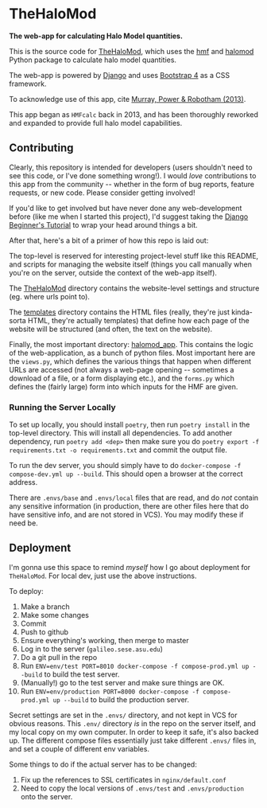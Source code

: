 # TheHaloMod

**The web-app for calculating Halo Model quantities.**

This is the source code for [TheHaloMod](http://hmf.icrar.org), which uses
the [hmf](https://github.com/steven-murray/hmf) and [halomod](https://github.com/steven-murray/halomod)
Python package to calculate halo model quantities.

The web-app is powered by [Django](https://www.djangoproject.com/) and uses
[Bootstrap 4](https://getbootstrap.com/) as a CSS framework.

To acknowledge use of this app, cite
[Murray, Power & Robotham (2013)](http://adsabs.harvard.edu/abs/2013A%26C.....3...23M").

This app began as `HMFcalc` back in 2013, and has been thoroughly reworked and expanded
to provide full halo model capabilities.

## Contributing

Clearly, this repository is intended for developers (users shouldn't need to see this
code, or I've done something wrong!). I would *love* contributions to this app from the
community -- whether in the form of bug reports, feature requests, or new code.
Please consider getting involved!

If you'd like to get involved but have never done any web-development before (like me
when I started this project), I'd suggest taking the
[Django Beginner's Tutorial](https://docs.djangoproject.com/en/3.0/intro/tutorial01/) to
wrap your head around things a bit.

After that, here's a bit of a primer of how this repo is laid out:

The top-level is reserved for interesting project-level stuff like this README, and
scripts for managing the website itself (things you call manually when you're on the
server, outside the context of the web-app itself).

The [TheHaloMod](TheHaloMod/) directory contains the website-level settings and structure (eg.
where urls point to).

The [templates](templates/) directory contains the HTML files (really, they're just
kinda-sorta HTML, they're actually templates) that define how each page of the website
will be structured (and often, the text on the website).

Finally, the most important directory: [halomod_app](halomod_app/).
This contains the logic of the web-application, as a bunch of python files.
Most important here are the `views.py`,
which defines the various things that happen when different URLs are accessed (not
always a web-page opening -- sometimes a download of a file, or a form displaying etc.),
and the `forms.py` which defines the (fairly large) form into which inputs for the
HMF are given.

### Running the Server Locally

To set up locally, you should install `poetry`, then run `poetry install` in the
top-level directory. This will install all dependencies.
To add another dependency, run `poetry add <dep>` then make sure you do
`poetry export -f requirements.txt -o requirements.txt` and commit the output file.

To run the dev server, you should simply have to do  `docker-compose -f compose-dev.yml up --build`.
This should open a browser at the correct address.

There are `.envs/base` and `.envs/local` files that are read, and do _not_ contain any
sensitive information (in production, there are other files here that do have sensitive
info, and are not stored in VCS). You may modify these if need be.

## Deployment

I'm gonna use this space to remind _myself_ how I go about deployment for `TheHaloMod`.
For local dev, just use the above instructions.

To deploy:

1. Make a branch
2. Make some changes
3. Commit
4. Push to github
5. Ensure everything's working, then merge to master
6. Log in to the server (`galileo.sese.asu.edu`)
7. Do a git pull in the repo
8. Run `ENV=env/test PORT=8010 docker-compose -f compose-prod.yml up --build` to
   build the test server.
9. (Manually!) go to the test server and make sure things are OK.
10. Run `ENV=env/production PORT=8000 docker-compose -f compose-prod.yml up --build` to
    build the production server.

Secret settings are set in the `.envs/` directory, and not kept in VCS for obvious reasons.
This `.env/` directory _is_ in the repo on the server itself, and my local copy on my
own computer. In order to keep it safe, it's also backed up. The different compose files
essentially just take different `.envs/` files in, and set a couple of different env
variables.

Some things to do if the actual server has to be changed:

1. Fix up the references to SSL certificates in `nginx/default.conf`
2. Need to copy the local versions of `.envs/test` and `.envs/production` onto the
   server.
